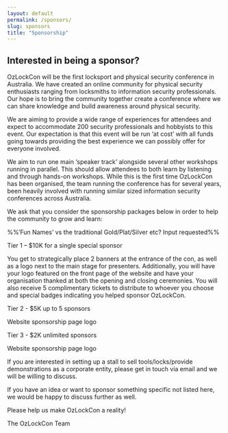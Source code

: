 ```yaml
---
layout: default
permalink: /sponsors/
slug: sponsors
title: "Sponsorship"
---
```


## Interested in being a sponsor?

OzLockCon will be the first locksport and physical security conference in Australia. We have created an online community for physical security enthusiasts ranging from locksmiths to information security professionals.
Our hope is to bring the community together create a conference where we can share knowledge and build awareness around physical security.

We are aiming to provide a wide range of experiences for attendees and expect to accommodate 200 security professionals and hobbyists to this event. Our expectation is that this event will be run ‘at cost’ with all funds going towards providing the best experience we can possibly offer for everyone involved.

We aim to run one main ‘speaker track’ alongside several other workshops running in parallel. This should allow attendees to both learn by listening and through hands-on workshops.
While this is the first time OzLockCon has been organised, the team running the conference has for several years, been heavily involved with running similar sized information security conferences across Australia.

We ask that you consider the sponsorship packages below in order to help the community to grow and learn:

%%’Fun Names’ vs the traditional Gold/Plat/Silver etc? Input requested%%

Tier 1 – $10K for a single special sponsor

You get to strategically place 2 banners at the entrance of the con, as well as a logo next to the main stage for presenters. Additionally, you will have your logo featured on the front page of the website and have your organisation thanked at both the opening and closing ceremonies. You will also receive 5 complimentary tickets to distribute to whoever you choose and special badges indicating you helped sponsor OzLockCon.

Tier 2 - $5K up to 5 sponsors

Website sponsorship page logo

Tier 3 - $2K unlimited sponsors

Website sponsorship page logo

If you are interested in setting up a stall to sell tools/locks/provide demonstrations as a corporate entity, please get in touch via email and we will be willing to discuss.


If you have an idea or want to sponsor something specific not listed here, we would be happy to discuss further as well.

Please help us make OzLockCon a reality!

The OzLockCon Team
